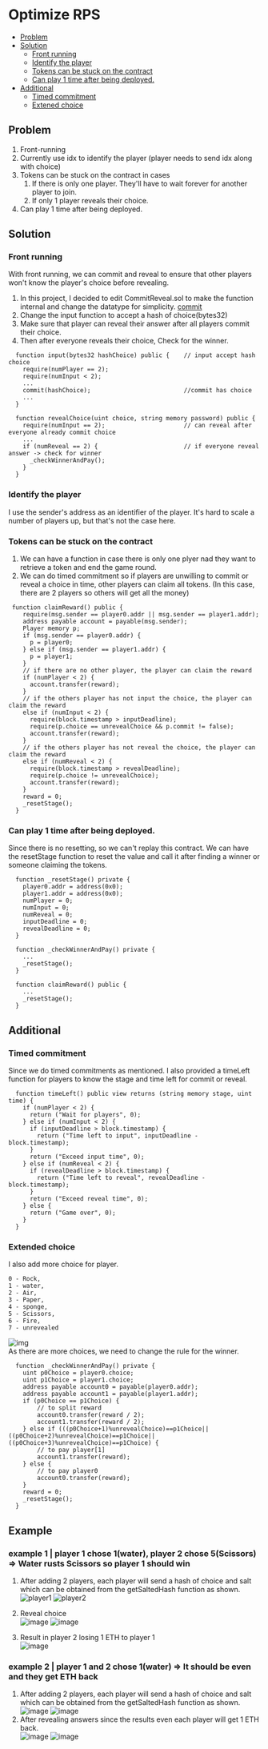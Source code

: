 <!-- TOC start (generated with https://github.com/derlin/bitdowntoc) -->
<!-- TOC --><a name="optimize-rps"></a>
# Optimize RPS

   * [Problem](#problem)
   * [Solution](#solution)
      + [Front running](#front-running)
      + [Identify the player](#identify-the-player)
      + [Tokens can be stuck on the contract](#tokens-can-be-stuck-on-the-contract)
      + [Can play 1 time after being deployed.](#can-play-1-time-after-being-deployed)
   * [Additional](#additional)
      + [Timed commitment](#timed-commitment)
      + [Extened choice](#extened-choice)

<!-- TOC end -->


<!-- TOC --><a name="problem"></a>
## Problem
1. Front-running
2. Currently use idx to identify the player (player needs to send idx along with choice)
3. Tokens can be stuck on the contract in cases
     1. If there is only one player. They'll have to wait forever for another player to join.
     2. If only 1 player reveals their choice.
4. Can play 1 time after being deployed.
<!-- TOC --><a name="solution"></a>
## Solution
<!-- TOC --><a name="front-running"></a>
### Front running
With front running, we can commit and reveal to ensure that other players won't know the player's choice before revealing.
1. In this project, I decided to edit CommitReveal.sol to make the function internal and change the datatype for simplicity. [commit](https://github.com/katisd/RPS/commit/d7c9d53693fa205e94e4de8236f9654326ddf255)
2. Change the input function to accept a hash of choice(bytes32)
3. Make sure that player can reveal their answer after all players commit their choice.
4. Then after everyone reveals their choice, Check for the winner.
```solidity
  function input(bytes32 hashChoice) public {    // input accept hash choice
    require(numPlayer == 2);
    require(numInput < 2);
    ...
    commit(hashChoice);                          //commit has choice
    ...
  }

  function revealChoice(uint choice, string memory password) public {
    require(numInput == 2);                      // can reveal after everyone already commit choice
    ...
    if (numReveal == 2) {                        // if everyone reveal answer -> check for winner
      _checkWinnerAndPay();
    }
  }

```
<!-- TOC --><a name="identify-the-player"></a>
### Identify the player
I use the sender's address as an identifier of the player. It's hard to scale a number of players up, but that's not the case here.
<!-- TOC --><a name="tokens-can-be-stuck-on-the-contract"></a>
### Tokens can be stuck on the contract
1. We can have a function in case there is only one plyer nad they want to retrieve a token and end the game round.
2. We can do timed commitment so if players are unwilling to commit or reveal a choice in time, other players can claim all tokens. (In this case, there are 2 players so others will get all the money)
```solidity
 function claimReward() public {
    require(msg.sender == player0.addr || msg.sender == player1.addr);
    address payable account = payable(msg.sender);
    Player memory p;
    if (msg.sender == player0.addr) {
      p = player0;
    } else if (msg.sender == player1.addr) {
      p = player1;
    }
    // if there are no other player, the player can claim the reward
    if (numPlayer < 2) {
      account.transfer(reward);
    }
    // if the others player has not input the choice, the player can claim the reward
    else if (numInput < 2) {
      require(block.timestamp > inputDeadline);
      require(p.choice == unrevealChoice && p.commit != false);
      account.transfer(reward);
    }
    // if the others player has not reveal the choice, the player can claim the reward
    else if (numReveal < 2) {
      require(block.timestamp > revealDeadline);
      require(p.choice != unrevealChoice);
      account.transfer(reward);
    }
    reward = 0;
    _resetStage();
  }
```
<!-- TOC --><a name="can-play-1-time-after-being-deployed"></a>
### Can play 1 time after being deployed.
Since there is no resetting, so we can't replay this contract. We can have the resetStage function to reset the value and call it after finding a winner or someone claiming the tokens.
```solidity
  function _resetStage() private {
    player0.addr = address(0x0);
    player1.addr = address(0x0);
    numPlayer = 0;
    numInput = 0;
    numReveal = 0;
    inputDeadline = 0;
    revealDeadline = 0;
  }

  function _checkWinnerAndPay() private {
    ...
    _resetStage();
  }

  function claimReward() public {
    ...
    _resetStage();
  }
```
<!-- TOC --><a name="additional"></a>
## Additional
<!-- TOC --><a name="timed-commitment"></a>
### Timed commitment
Since we do timed commitments as mentioned. I also provided a timeLeft function for players to know the stage and time left for commit or reveal.
```solidity
  function timeLeft() public view returns (string memory stage, uint time) {
    if (numPlayer < 2) {
      return ("Wait for players", 0);
    } else if (numInput < 2) {
      if (inputDeadline > block.timestamp) {
        return ("Time left to input", inputDeadline - block.timestamp);
      }
      return ("Exceed input time", 0);
    } else if (numReveal < 2) {
      if (revealDeadline > block.timestamp) {
        return ("Time left to reveal", revealDeadline - block.timestamp);
      }
      return ("Exceed reveal time", 0);
    } else {
      return ("Game over", 0);
    }
  }
```
<!-- TOC --><a name="extened-choice"></a>
### Extended choice
I also add more choice for player.
```
0 - Rock,
1 - water,
2 - Air,
3 - Paper,
4 - sponge,
5 - Scissors,
6 - Fire,
7 - unrevealed
```
![img](https://i.pinimg.com/564x/af/1f/ad/af1fadd6bdbf11a193fe9e4acce10dae.jpg) <br/>
As there are more choices, we need to change the rule for the winner.
```solidity
  function _checkWinnerAndPay() private {
    uint p0Choice = player0.choice;
    uint p1Choice = player1.choice;
    address payable account0 = payable(player0.addr);
    address payable account1 = payable(player1.addr);
    if (p0Choice == p1Choice) {
        // to split reward
        account0.transfer(reward / 2);
        account1.transfer(reward / 2);
    } else if (((p0Choice+1)%unrevealChoice)==p1Choice||((p0Choice+2)%unrevealChoice)==p1Choice||((p0Choice+3)%unrevealChoice)==p1Choice) {
        // to pay player[1]
        account1.transfer(reward);
    } else {
        // to pay player0
        account0.transfer(reward);
    }
    reward = 0;
    _resetStage();
  }
```
## Example
### example 1 | player 1 chose 1(water), player 2 chose 5(Scissors) => Water rusts Scissors so player 1 should win
1. After adding 2 players, each player will send a hash of choice and salt which can be obtained from the getSaltedHash function as shown.
![player1](https://github.com/katisd/RPS/assets/90249534/e0de0de7-344b-44a1-a3df-ecead5cb7c48)
![player2](https://github.com/katisd/RPS/assets/90249534/f0f0f9af-e9f4-42c0-ad20-e31f5cca7551)

3. Reveal choice<br/>
![image](https://github.com/katisd/RPS/assets/90249534/d8700fd2-5ce3-4292-ba67-e47a944097ff)
![image](https://github.com/katisd/RPS/assets/90249534/6c10a8fe-6749-4c97-a3f5-a321902af066)

4. Result in player 2 losing 1 ETH to player 1 <br/>
![image](https://github.com/katisd/RPS/assets/90249534/2d403f80-6203-423f-92f4-ef3f8ab6fc8b)

### example 2 | player 1 and 2 chose 1(water) => It should be even and they get ETH back
1. After adding 2 players, each player will send a hash of choice and salt which can be obtained from the getSaltedHash function as shown. <br/>
![image](https://github.com/katisd/RPS/assets/90249534/88a54be8-4011-4609-bcd4-e7373a81314f)
![image](https://github.com/katisd/RPS/assets/90249534/88a54be8-4011-4609-bcd4-e7373a81314f)
2. After revealing answers since the results even each player will get 1 ETH back. <br/>
![image](https://github.com/katisd/RPS/assets/90249534/546a3842-a9af-4e3b-a746-8a29248fdb98)
![image](https://github.com/katisd/RPS/assets/90249534/51132820-c173-4c55-9468-cc6154748366)
